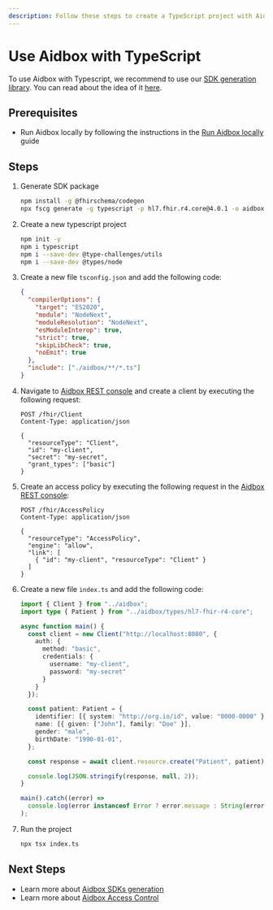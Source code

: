 ```yaml
---
description: Follow these steps to create a TypeScript project with Aidbox
---
```


# Use Aidbox with TypeScript

To use Aidbox with Typescript, we recommend to use our [SDK generation library](https://github.com/fhir-schema/fhir-schema-codegen). You can read about the idea of it [here](../developer-experience/developer-experience-overview.md#use-aidbox-sdks-for-customized-experience).

## Prerequisites

- Run Aidbox locally by following the instructions in the [Run Aidbox locally](run-aidbox-locally.md) guide

## Steps

1. Generate SDK package

   ```bash
   npm install -g @fhirschema/codegen
   npx fscg generate -g typescript -p hl7.fhir.r4.core@4.0.1 -o aidbox
   ```

2. Create a new typescript project

   ```bash
   npm init -y
   npm i typescript
   npm i --save-dev @type-challenges/utils
   npm i --save-dev @types/node
   ```

3. Create a new file `tsconfig.json` and add the following code:

   ```json
   {
     "compilerOptions": {
       "target": "ES2020",
       "module": "NodeNext",
       "moduleResolution": "NodeNext",
       "esModuleInterop": true,
       "strict": true,
       "skipLibCheck": true,
       "noEmit": true
     },
     "include": ["./aidbox/**/*.ts"]
   }
   ```

3. Navigate to [Aidbox REST console](http://localhost:8080/ui/console/#rest) and create a client by executing the following request:

   ```http
   POST /fhir/Client
   Content-Type: application/json

   {
     "resourceType": "Client",
     "id": "my-client",
     "secret": "my-secret",
     "grant_types": ["basic"]
   }
   ```

4. Create an access policy by executing the following request in the [Aidbox REST console](http://localhost:8080/ui/console/#rest):

   ```http
   POST /fhir/AccessPolicy
   Content-Type: application/json

   {
     "resourceType": "AccessPolicy",
     "engine": "allow",
     "link": [
       { "id": "my-client", "resourceType": "Client" }
     ]
   }
   ```

5. Create a new file `index.ts` and add the following code:

   ```typescript
   import { Client } from "../aidbox";
   import type { Patient } from "../aidbox/types/hl7-fhir-r4-core";
   
   async function main() {
     const client = new Client("http://localhost:8080", {
       auth: {
         method: "basic",
         credentials: {
           username: "my-client",
           password: "my-secret"
         }
       }
     });
   
     const patient: Patient = {
       identifier: [{ system: "http://org.io/id", value: "0000-0000" }],
       name: [{ given: ["John"], family: "Doe" }],
       gender: "male",
       birthDate: "1990-01-01",
     };
   
     const response = await client.resource.create("Patient", patient);
   
     console.log(JSON.stringify(response, null, 2));
   }
   
   main().catch((error) =>
     console.log(error instanceof Error ? error.message : String(error)),
   );
   ```

6. Run the project

   ```bash
   npx tsx index.ts
   ```

## Next Steps

* Learn more about [Aidbox SDKs generation](../developer-experience/developer-experience-overview.md#use-aidbox-sdks-for-customized-experience)
* Learn more about [Aidbox Access Control](../access-control/access-control.md)
